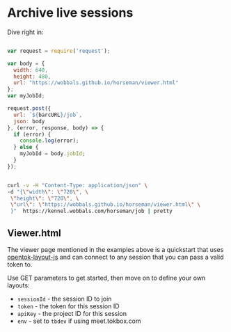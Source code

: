 # Archive live sessions

Dive right in:

```js

var request = require('request');

var body = {
  width: 640,
  height: 480,
  url: "https://wobbals.github.io/horseman/viewer.html"
};
var myJobId;

request.post({
  url: `${barcURL}/job`,
  json: body
}, (error, response, body) => {
  if (error) {
    console.log(error);
  } else {
    myJobId = body.jobId;
  }
});

```


```sh

curl -v -H "Content-Type: application/json" \
-d "{\"width\": \"720\", \
 \"height\": \"720\", \
 \"url\": \"https://wobbals.github.io/horseman/viewer.html\" \
 }"  https://kennel.wobbals.com/horseman/job | pretty

```

## Viewer.html

The viewer page mentioned in the examples above is a quickstart that uses
[opentok-layout-js](https://github.com/aullman/opentok-layout-js) and can
connect to any session that you can pass a valid token to.

Use GET parameters to get started, then move on to define your own layouts:

* `sessionId` - the session ID to join
* `token` - the token for this session ID
* `apiKey` - the project ID for this session
* `env` - set to `tbdev` if using meet.tokbox.com
